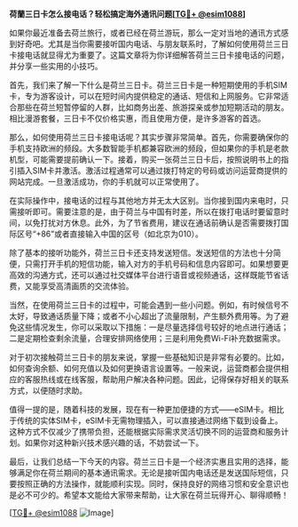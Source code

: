 **荷蘭三日卡怎么接电话？轻松搞定海外通讯问题[[TG💪+ @esim1088](https://t.me/s/esim1088)]**

如果你最近准备去荷兰旅行，或者已经在荷兰游玩，那么一定对当地的通讯方式感到好奇吧。尤其是当你需要接听国内电话、与朋友联系时，了解如何使用荷兰三日卡接电话就显得尤为重要了。这篇文章将为你详细解答荷兰三日卡接电话的问题，并分享一些实用的小技巧。

首先，我们来了解一下什么是荷兰三日卡。荷兰三日卡是一种短期使用的手机SIM卡，专为游客设计，可以在短时间内提供稳定的通话、短信和上网服务。它非常适合那些在荷兰短暂停留的人群，比如商务出差、旅游探亲或参加短期活动的朋友。相比漫游套餐，三日卡不仅价格实惠，而且使用方便，是许多游客的首选。

那么，如何使用荷兰三日卡接电话呢？其实步骤非常简单。首先，你需要确保你的手机支持欧洲的频段。大多数智能手机都兼容欧洲的频段，但如果你的手机是老款机型，可能需要提前确认一下。接着，购买一张荷兰三日卡后，按照说明书上的指引插入SIM卡并激活。激活过程通常可以通过拨打特定的号码或访问运营商提供的网站完成。一旦激活成功，你的手机就可以正常使用了。

在实际操作中，接电话的过程与其他地方并无太大区别。当你接到国内来电时，只需接听即可。需要注意的是，由于荷兰与中国有时差，所以在拨打电话时要留意时间，以免打扰对方休息。此外，为了节省费用，建议在通话前确认是否需要拨打国际区号“+86”或者直接输入中国的区号（如北京为010）。

除了基本的接听功能外，荷兰三日卡还支持发送短信。发送短信的方法也十分简便，只需打开手机的短信功能，输入对方的手机号码和信息内容即可。如果想要更高效的沟通方式，还可以通过社交媒体平台进行语音或视频通话，这样既能节省话费，又能享受高清画质的交流体验。

当然，在使用荷兰三日卡的过程中，可能会遇到一些小问题。例如，有时候信号不太好，导致通话质量下降；或者不小心超出了流量限制，产生额外费用等。为了避免这些情况发生，你可以采取以下措施：一是尽量选择信号较好的地点进行通话；二是定期检查剩余流量，合理安排网络使用；三是利用免费Wi-Fi补充数据需求。

对于初次接触荷兰三日卡的朋友来说，掌握一些基础知识是非常有必要的。比如，如何查询余额、如何充值以及如何更换语言设置等。一般来说，运营商都会提供相应的客服热线或在线客服，帮助用户解决各种问题。因此，记得保存好相关的联系方式，以便随时求助。

值得一提的是，随着科技的发展，现在有一种更加便捷的方式——eSIM卡。相比于传统的实体SIM卡，eSIM卡无需物理插入，可以直接通过网络下载到设备上。这种方式不仅减少了携带负担，还能根据实际需求灵活切换不同的运营商和服务计划。如果你对这种新兴技术感兴趣的话，不妨尝试一下。

最后，让我们总结一下今天的内容。荷兰三日卡是一个经济实惠且实用的选择，能够满足你在荷兰期间的基本通讯需求。无论是接听国内电话还是发送国际短信，只要按照正确的方法操作，就能顺利实现。同时，保持良好的网络习惯和安全意识也是必不可少的。希望本文能给大家带来帮助，让大家在荷兰玩得开心、聊得顺畅！

[[TG💪+ @esim1088](https://t.me/s/esim1088) ![Image](https://i.postimg.cc/4NQfJmqS/Snipaste-2025-05-13-00-14-12.png)]